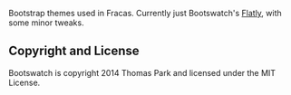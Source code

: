 Bootstrap themes used in Fracas. Currently just Bootswatch's [Flatly](http://bootswatch.com/flatly/),
with some minor tweaks.

Copyright and License
----
Bootswatch is copyright 2014 Thomas Park and licensed under the MIT License.
